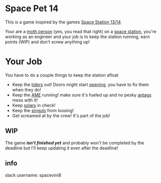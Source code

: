 # Space Pet 14

This is a game inspired by the games [Space Station 13/14](https://spacestation14.com/)

Your are a [moth person](https://wiki.spacestation14.com/wiki/Playable_Species#Moths) (yes, you read that right) on a [space station](https://wiki.spacestation14.com/wiki/Maps), you're working as an engineer and your job is to keep the station running, earn points (WIP) and don't screw anything up!

# Your Job

You have to do a couple things to keep the station afloat

- Keep the [tiders](https://www.reddit.com/r/ss14/comments/1d5d6pr/how_to_tide_101_starter_tide/) out! Doors might start [opening](https://wiki.spacestation14.com/wiki/Hacking), you have to fix them when they do!
- Keep the [AME](https://wiki.spacestation14.com/wiki/Power#The_Antimatter_Engine) running! make sure it's fueled up and no pesky [antags](https://wiki.spacestation14.com/wiki/Antagonist#Syndicate_agent) mess with it!
- Keep [solars](https://wiki.spacestation14.com/wiki/Power#Solar_Power) in check!
- Keep the [singulo](https://wiki.spacestation14.com/wiki/Power#Gravitational_Singularity_Engine) from loosing!
- Get screamed at by the crew! It's part of the job!

## WIP

The game **_isn't finished yet_** and probably won't be completed by the deadline but I'll keep updating it even after the deadline!

## info

slack username: spacevini8